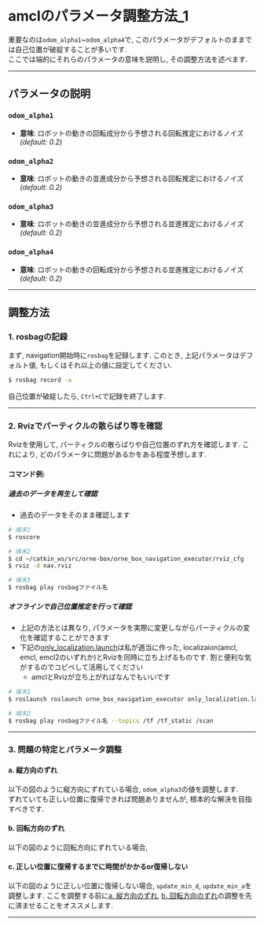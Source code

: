 # amclのパラメータ調整方法_1

重要なのは`odom_alpha1`~`odom_alpha4`で, このパラメータがデフォルトのままでは自己位置が破綻することが多いです.    
ここでは端的にそれらのパラメータの意味を説明し, その調整方法を述べます.  

---

## パラメータの説明

### `odom_alpha1`
- **意味**: ロボットの動きの回転成分から予想される回転推定におけるノイズ *(default: 0.2)*

### `odom_alpha2`
- **意味**: ロボットの動きの並進成分から予想される回転推定におけるノイズ *(default: 0.2)*

### `odom_alpha3`
- **意味**: ロボットの動きの並進成分から予想される並進推定におけるノイズ *(default: 0.2)*

### `odom_alpha4`
- **意味**: ロボットの動きの回転成分から予想される並進推定におけるノイズ *(default: 0.2)*

---

## 調整方法

### 1. rosbagの記録
まず, navigation開始時に`rosbag`を記録します. このとき, 上記パラメータはデフォルト値, もしくはそれ以上の値に設定してください. 

```bash
$ rosbag record -a
```

自己位置が破綻したら, `Ctrl+C`で記録を終了します.  

---

### 2. Rvizでパーティクルの散らばり等を確認
Rvizを使用して, パーティクルの散らばりや自己位置のずれ方を確認します. これにより, どのパラメータに問題があるかをある程度予想します.  

#### コマンド例:
##### 過去のデータを再生して確認
- 過去のデータをそのまま確認します
```bash
# 端末1
$ roscore

# 端末2
$ cd ~/catkin_ws/src/orne-box/orne_box_navigation_executor/rviz_cfg
$ rviz -d nav.rviz

# 端末3
$ rosbag play rosbagファイル名
```

##### オフラインで自己位置推定を行って確認
- 上記の方法とは異なり, パラメータを実際に変更しながらパーティクルの変化を確認することができます  
- 下記の[only_localization.launch](https://github.com/YuseiShiozawa/orne-box/blob/test4/orne_box_navigation_executor/launch/only_localization.launch)は私が適当に作った, localizaion(amcl, emcl, emcl2のいずれか)とRvizを同時に立ち上げるものです. 割と便利な気がするのでコピペして活用してください 
  - amclとRvizが立ち上がればなんでもいいです
```bash
# 端末1
$ roslaunch roslaunch orne_box_navigation_executor only_localization.launch 

# 端末2
$ rosbag play rosbagファイル名 --topics /tf /tf_static /scan
```


---

### 3. 問題の特定とパラメータ調整

#### a. 縦方向のずれ
以下の図のように縦方向にずれている場合, `odom_alpha3`の値を調整します.    
ずれていても正しい位置に復帰できれば問題ありませんが, 根本的な解決を目指すべきです. 

#### b. 回転方向のずれ
以下の図のように回転方向にずれている場合,

#### c. 正しい位置に復帰するまでに時間がかかるor復帰しない
以下の図のように正しい位置に復帰しない場合, `update_min_d`, `update_min_a`を調整します. ここを調整する前に[a. 縦方向のずれ](#a-縦方向のずれ), [b. 回転方向のずれ](#b-回転方向のずれ)の調整を先に済ませることをオススメします. 


---


